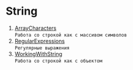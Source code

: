 # String
1. [ArrayCharacters](https://github.com/Bublik202/Introduction-to-Java/tree/main/String/ArrayCharacters) </br> ```Работа со строкой как с массивом символов```
2. [RegularExpressions](https://github.com/Bublik202/Introduction-to-Java/tree/main/String/RegularExpressions) </br> ```Регулярные выражения```
3. [WorkingWithString](https://github.com/Bublik202/Introduction-to-Java/tree/main/String/WorkingWithString) </br> ```Работа со строкой как с объектом```
